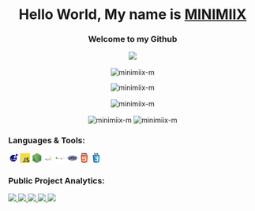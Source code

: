 <h1 align="center">Hello World, My name is <a href="https://www.minimiix.com">MINIMIIX</a></h1>
<h3 align="center">Welcome to my Github</h3>

<p align="center">
<img src="https://lanyard-profile-readme.vercel.app/api/341341394700337152">
</p>

<p align="center"> <img src="https://count.getloli.com/get/@minimiix-m?theme=rule34" alt="minimiix-m" /> </p>

<p align="center"><img src="https://github-profile-trophy.vercel.app/?username=minimiix-m&no-bg=true&theme=onedark&no-frame=true&column=7&margin-w=15&margin-h=15" alt="minimiix-m"/></p>


<p align="center"><img align="center" src="https://github-readme-stats.vercel.app/api/top-langs/?username=minimiix-m&show_icons=true&locale=en&layout=compact&theme=onedark" alt="minimiix-m" /></p>
<p align="center"><img align="center" src="https://github-readme-stats.vercel.app/api?username=minimiix-m&show_icons=true&locale=en&theme=onedark" alt="minimiix-m" />
<img align="center" src="https://github-readme-streak-stats.herokuapp.com/?user=minimiix-m&theme=onedark" alt="minimiix-m" /></p>

### Languages & Tools:

<code><img height="20" src="https://raw.githubusercontent.com/github/explore/80688e429a7d4ef2fca1e82350fe8e3517d3494d/topics/lua/lua.png"></code>
<code><img height="20" src="https://raw.githubusercontent.com/github/explore/80688e429a7d4ef2fca1e82350fe8e3517d3494d/topics/javascript/javascript.png"></code>
<code><img height="20" src="https://raw.githubusercontent.com/github/explore/80688e429a7d4ef2fca1e82350fe8e3517d3494d/topics/nodejs/nodejs.png"></code>
<code><img height="20" src="https://raw.githubusercontent.com/github/explore/80688e429a7d4ef2fca1e82350fe8e3517d3494d/topics/mysql/mysql.png"></code>
<code><img height="20" src="https://raw.githubusercontent.com/github/explore/80688e429a7d4ef2fca1e82350fe8e3517d3494d/topics/mongodb/mongodb.png"></code>
<code><img height="20" src="https://raw.githubusercontent.com/github/explore/80688e429a7d4ef2fca1e82350fe8e3517d3494d/topics/php/php.png"></code>
<code><img height="20" src="https://raw.githubusercontent.com/github/explore/80688e429a7d4ef2fca1e82350fe8e3517d3494d/topics/html/html.png"></code>
<code><img height="20" src="https://raw.githubusercontent.com/github/explore/80688e429a7d4ef2fca1e82350fe8e3517d3494d/topics/css/css.png"></code>

### Public Project Analytics:

<a href="https://github.com/minimiix-m">
  <img height="180" src="http://github-profile-summary-cards.vercel.app/api/cards/profile-details?username=minimiix-m&theme=github_dark"/>
  <img height="180" src="http://github-profile-summary-cards.vercel.app/api/cards/stats?username=minimiix-m&theme=github_dark"/>
  <img height="180" src="http://github-profile-summary-cards.vercel.app/api/cards/productive-time?username=minimiix-m&theme=github_dark&utcOffset=7"/>
  <img height="180" src="http://github-profile-summary-cards.vercel.app/api/cards/repos-per-language?username=minimiix-m&theme=github_dark"/>
  <img height="180" src="http://github-profile-summary-cards.vercel.app/api/cards/most-commit-language?username=minimiix-m&theme=github_dark"/>
</a>
